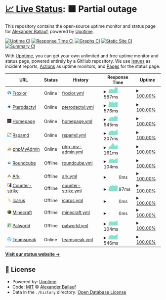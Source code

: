 # [📈 Live Status](https://Ballaual.github.io/status): <!--live status--> **🟧 Partial outage**

This repository contains the open-source uptime monitor and status page for [Alexander Ballauf](ballaual.de), powered by [Upptime](https://github.com/upptime/upptime).

[![Uptime CI](https://github.com/Ballaual/status/workflows/Uptime%20CI/badge.svg)](https://github.com/Ballaual/status/actions?query=workflow%3A%22Uptime+CI%22)
[![Response Time CI](https://github.com/Ballaual/status/workflows/Response%20Time%20CI/badge.svg)](https://github.com/Ballaual/status/actions?query=workflow%3A%22Response+Time+CI%22)
[![Graphs CI](https://github.com/Ballaual/status/workflows/Graphs%20CI/badge.svg)](https://github.com/Ballaual/status/actions?query=workflow%3A%22Graphs+CI%22)
[![Static Site CI](https://github.com/Ballaual/status/workflows/Static%20Site%20CI/badge.svg)](https://github.com/Ballaual/status/actions?query=workflow%3A%22Static+Site+CI%22)
[![Summary CI](https://github.com/Ballaual/status/workflows/Summary%20CI/badge.svg)](https://github.com/Ballaual/status/actions?query=workflow%3A%22Summary+CI%22)

With [Upptime](https://upptime.js.org), you can get your own unlimited and free uptime monitor and status page, powered entirely by a GitHub repository. We use [Issues](https://github.com/Ballaual/status/issues) as incident reports, [Actions](https://github.com/Ballaual/status/actions) as uptime monitors, and [Pages](https://Ballaual.github.io/status) for the status page.

<!--start: status pages-->
<!-- This summary is generated by Upptime (https://github.com/upptime/upptime) -->
<!-- Do not edit this manually, your changes will be overwritten -->
<!-- prettier-ignore -->
| URL | Status | History | Response Time | Uptime |
| --- | ------ | ------- | ------------- | ------ |
| <img alt="" src="https://raw.githubusercontent.com/Ballaual/status/master/assets/froxlor.png" height="13"> [Froxlor](https://froxlor.ballaual.de/) | Online | [froxlor.yml](https://github.com/Ballaual/status/commits/HEAD/history/froxlor.yml) | <details><summary><img alt="Response time graph" src="./graphs/froxlor/response-time-week.png" height="20"> 587ms</summary><br><a href="https://status.ballaual.de/history/froxlor"><img alt="Response time 666" src="https://img.shields.io/endpoint?url=https%3A%2F%2Fraw.githubusercontent.com%2FBallaual%2Fstatus%2FHEAD%2Fapi%2Ffroxlor%2Fresponse-time.json"></a><br><a href="https://status.ballaual.de/history/froxlor"><img alt="24-hour response time 736" src="https://img.shields.io/endpoint?url=https%3A%2F%2Fraw.githubusercontent.com%2FBallaual%2Fstatus%2FHEAD%2Fapi%2Ffroxlor%2Fresponse-time-day.json"></a><br><a href="https://status.ballaual.de/history/froxlor"><img alt="7-day response time 587" src="https://img.shields.io/endpoint?url=https%3A%2F%2Fraw.githubusercontent.com%2FBallaual%2Fstatus%2FHEAD%2Fapi%2Ffroxlor%2Fresponse-time-week.json"></a><br><a href="https://status.ballaual.de/history/froxlor"><img alt="30-day response time 616" src="https://img.shields.io/endpoint?url=https%3A%2F%2Fraw.githubusercontent.com%2FBallaual%2Fstatus%2FHEAD%2Fapi%2Ffroxlor%2Fresponse-time-month.json"></a><br><a href="https://status.ballaual.de/history/froxlor"><img alt="1-year response time 666" src="https://img.shields.io/endpoint?url=https%3A%2F%2Fraw.githubusercontent.com%2FBallaual%2Fstatus%2FHEAD%2Fapi%2Ffroxlor%2Fresponse-time-year.json"></a></details> | <details><summary><a href="https://status.ballaual.de/history/froxlor">100.00%</a></summary><a href="https://status.ballaual.de/history/froxlor"><img alt="All-time uptime 100.00%" src="https://img.shields.io/endpoint?url=https%3A%2F%2Fraw.githubusercontent.com%2FBallaual%2Fstatus%2FHEAD%2Fapi%2Ffroxlor%2Fuptime.json"></a><br><a href="https://status.ballaual.de/history/froxlor"><img alt="24-hour uptime 100.00%" src="https://img.shields.io/endpoint?url=https%3A%2F%2Fraw.githubusercontent.com%2FBallaual%2Fstatus%2FHEAD%2Fapi%2Ffroxlor%2Fuptime-day.json"></a><br><a href="https://status.ballaual.de/history/froxlor"><img alt="7-day uptime 100.00%" src="https://img.shields.io/endpoint?url=https%3A%2F%2Fraw.githubusercontent.com%2FBallaual%2Fstatus%2FHEAD%2Fapi%2Ffroxlor%2Fuptime-week.json"></a><br><a href="https://status.ballaual.de/history/froxlor"><img alt="30-day uptime 100.00%" src="https://img.shields.io/endpoint?url=https%3A%2F%2Fraw.githubusercontent.com%2FBallaual%2Fstatus%2FHEAD%2Fapi%2Ffroxlor%2Fuptime-month.json"></a><br><a href="https://status.ballaual.de/history/froxlor"><img alt="1-year uptime 100.00%" src="https://img.shields.io/endpoint?url=https%3A%2F%2Fraw.githubusercontent.com%2FBallaual%2Fstatus%2FHEAD%2Fapi%2Ffroxlor%2Fuptime-year.json"></a></details>
| <img alt="" src="https://raw.githubusercontent.com/Ballaual/status/master/assets/pterodactyl.png" height="13"> [Pterodactyl](https://gs.ballaual.de/) | Online | [pterodactyl.yml](https://github.com/Ballaual/status/commits/HEAD/history/pterodactyl.yml) | <details><summary><img alt="Response time graph" src="./graphs/pterodactyl/response-time-week.png" height="20"> 576ms</summary><br><a href="https://status.ballaual.de/history/pterodactyl"><img alt="Response time 687" src="https://img.shields.io/endpoint?url=https%3A%2F%2Fraw.githubusercontent.com%2FBallaual%2Fstatus%2FHEAD%2Fapi%2Fpterodactyl%2Fresponse-time.json"></a><br><a href="https://status.ballaual.de/history/pterodactyl"><img alt="24-hour response time 629" src="https://img.shields.io/endpoint?url=https%3A%2F%2Fraw.githubusercontent.com%2FBallaual%2Fstatus%2FHEAD%2Fapi%2Fpterodactyl%2Fresponse-time-day.json"></a><br><a href="https://status.ballaual.de/history/pterodactyl"><img alt="7-day response time 576" src="https://img.shields.io/endpoint?url=https%3A%2F%2Fraw.githubusercontent.com%2FBallaual%2Fstatus%2FHEAD%2Fapi%2Fpterodactyl%2Fresponse-time-week.json"></a><br><a href="https://status.ballaual.de/history/pterodactyl"><img alt="30-day response time 662" src="https://img.shields.io/endpoint?url=https%3A%2F%2Fraw.githubusercontent.com%2FBallaual%2Fstatus%2FHEAD%2Fapi%2Fpterodactyl%2Fresponse-time-month.json"></a><br><a href="https://status.ballaual.de/history/pterodactyl"><img alt="1-year response time 687" src="https://img.shields.io/endpoint?url=https%3A%2F%2Fraw.githubusercontent.com%2FBallaual%2Fstatus%2FHEAD%2Fapi%2Fpterodactyl%2Fresponse-time-year.json"></a></details> | <details><summary><a href="https://status.ballaual.de/history/pterodactyl">100.00%</a></summary><a href="https://status.ballaual.de/history/pterodactyl"><img alt="All-time uptime 100.00%" src="https://img.shields.io/endpoint?url=https%3A%2F%2Fraw.githubusercontent.com%2FBallaual%2Fstatus%2FHEAD%2Fapi%2Fpterodactyl%2Fuptime.json"></a><br><a href="https://status.ballaual.de/history/pterodactyl"><img alt="24-hour uptime 100.00%" src="https://img.shields.io/endpoint?url=https%3A%2F%2Fraw.githubusercontent.com%2FBallaual%2Fstatus%2FHEAD%2Fapi%2Fpterodactyl%2Fuptime-day.json"></a><br><a href="https://status.ballaual.de/history/pterodactyl"><img alt="7-day uptime 100.00%" src="https://img.shields.io/endpoint?url=https%3A%2F%2Fraw.githubusercontent.com%2FBallaual%2Fstatus%2FHEAD%2Fapi%2Fpterodactyl%2Fuptime-week.json"></a><br><a href="https://status.ballaual.de/history/pterodactyl"><img alt="30-day uptime 100.00%" src="https://img.shields.io/endpoint?url=https%3A%2F%2Fraw.githubusercontent.com%2FBallaual%2Fstatus%2FHEAD%2Fapi%2Fpterodactyl%2Fuptime-month.json"></a><br><a href="https://status.ballaual.de/history/pterodactyl"><img alt="1-year uptime 100.00%" src="https://img.shields.io/endpoint?url=https%3A%2F%2Fraw.githubusercontent.com%2FBallaual%2Fstatus%2FHEAD%2Fapi%2Fpterodactyl%2Fuptime-year.json"></a></details>
| <img alt="" src="https://raw.githubusercontent.com/Ballaual/status/master/assets/homepage.png" height="13"> [Homepage](https://ballaual.de/) | Online | [homepage.yml](https://github.com/Ballaual/status/commits/HEAD/history/homepage.yml) | <details><summary><img alt="Response time graph" src="./graphs/homepage/response-time-week.png" height="20"> 545ms</summary><br><a href="https://status.ballaual.de/history/homepage"><img alt="Response time 835" src="https://img.shields.io/endpoint?url=https%3A%2F%2Fraw.githubusercontent.com%2FBallaual%2Fstatus%2FHEAD%2Fapi%2Fhomepage%2Fresponse-time.json"></a><br><a href="https://status.ballaual.de/history/homepage"><img alt="24-hour response time 728" src="https://img.shields.io/endpoint?url=https%3A%2F%2Fraw.githubusercontent.com%2FBallaual%2Fstatus%2FHEAD%2Fapi%2Fhomepage%2Fresponse-time-day.json"></a><br><a href="https://status.ballaual.de/history/homepage"><img alt="7-day response time 545" src="https://img.shields.io/endpoint?url=https%3A%2F%2Fraw.githubusercontent.com%2FBallaual%2Fstatus%2FHEAD%2Fapi%2Fhomepage%2Fresponse-time-week.json"></a><br><a href="https://status.ballaual.de/history/homepage"><img alt="30-day response time 609" src="https://img.shields.io/endpoint?url=https%3A%2F%2Fraw.githubusercontent.com%2FBallaual%2Fstatus%2FHEAD%2Fapi%2Fhomepage%2Fresponse-time-month.json"></a><br><a href="https://status.ballaual.de/history/homepage"><img alt="1-year response time 835" src="https://img.shields.io/endpoint?url=https%3A%2F%2Fraw.githubusercontent.com%2FBallaual%2Fstatus%2FHEAD%2Fapi%2Fhomepage%2Fresponse-time-year.json"></a></details> | <details><summary><a href="https://status.ballaual.de/history/homepage">100.00%</a></summary><a href="https://status.ballaual.de/history/homepage"><img alt="All-time uptime 99.20%" src="https://img.shields.io/endpoint?url=https%3A%2F%2Fraw.githubusercontent.com%2FBallaual%2Fstatus%2FHEAD%2Fapi%2Fhomepage%2Fuptime.json"></a><br><a href="https://status.ballaual.de/history/homepage"><img alt="24-hour uptime 100.00%" src="https://img.shields.io/endpoint?url=https%3A%2F%2Fraw.githubusercontent.com%2FBallaual%2Fstatus%2FHEAD%2Fapi%2Fhomepage%2Fuptime-day.json"></a><br><a href="https://status.ballaual.de/history/homepage"><img alt="7-day uptime 100.00%" src="https://img.shields.io/endpoint?url=https%3A%2F%2Fraw.githubusercontent.com%2FBallaual%2Fstatus%2FHEAD%2Fapi%2Fhomepage%2Fuptime-week.json"></a><br><a href="https://status.ballaual.de/history/homepage"><img alt="30-day uptime 100.00%" src="https://img.shields.io/endpoint?url=https%3A%2F%2Fraw.githubusercontent.com%2FBallaual%2Fstatus%2FHEAD%2Fapi%2Fhomepage%2Fuptime-month.json"></a><br><a href="https://status.ballaual.de/history/homepage"><img alt="1-year uptime 99.20%" src="https://img.shields.io/endpoint?url=https%3A%2F%2Fraw.githubusercontent.com%2FBallaual%2Fstatus%2FHEAD%2Fapi%2Fhomepage%2Fuptime-year.json"></a></details>
| <img alt="" src="https://raw.githubusercontent.com/Ballaual/status/master/assets/rspamd.png" height="13"> [Rspamd](https://ballaual.de/rspamd/) | Online | [rspamd.yml](https://github.com/Ballaual/status/commits/HEAD/history/rspamd.yml) | <details><summary><img alt="Response time graph" src="./graphs/rspamd/response-time-week.png" height="20"> 207ms</summary><br><a href="https://status.ballaual.de/history/rspamd"><img alt="Response time 206" src="https://img.shields.io/endpoint?url=https%3A%2F%2Fraw.githubusercontent.com%2FBallaual%2Fstatus%2FHEAD%2Fapi%2Frspamd%2Fresponse-time.json"></a><br><a href="https://status.ballaual.de/history/rspamd"><img alt="24-hour response time 284" src="https://img.shields.io/endpoint?url=https%3A%2F%2Fraw.githubusercontent.com%2FBallaual%2Fstatus%2FHEAD%2Fapi%2Frspamd%2Fresponse-time-day.json"></a><br><a href="https://status.ballaual.de/history/rspamd"><img alt="7-day response time 207" src="https://img.shields.io/endpoint?url=https%3A%2F%2Fraw.githubusercontent.com%2FBallaual%2Fstatus%2FHEAD%2Fapi%2Frspamd%2Fresponse-time-week.json"></a><br><a href="https://status.ballaual.de/history/rspamd"><img alt="30-day response time 227" src="https://img.shields.io/endpoint?url=https%3A%2F%2Fraw.githubusercontent.com%2FBallaual%2Fstatus%2FHEAD%2Fapi%2Frspamd%2Fresponse-time-month.json"></a><br><a href="https://status.ballaual.de/history/rspamd"><img alt="1-year response time 206" src="https://img.shields.io/endpoint?url=https%3A%2F%2Fraw.githubusercontent.com%2FBallaual%2Fstatus%2FHEAD%2Fapi%2Frspamd%2Fresponse-time-year.json"></a></details> | <details><summary><a href="https://status.ballaual.de/history/rspamd">100.00%</a></summary><a href="https://status.ballaual.de/history/rspamd"><img alt="All-time uptime 100.00%" src="https://img.shields.io/endpoint?url=https%3A%2F%2Fraw.githubusercontent.com%2FBallaual%2Fstatus%2FHEAD%2Fapi%2Frspamd%2Fuptime.json"></a><br><a href="https://status.ballaual.de/history/rspamd"><img alt="24-hour uptime 100.00%" src="https://img.shields.io/endpoint?url=https%3A%2F%2Fraw.githubusercontent.com%2FBallaual%2Fstatus%2FHEAD%2Fapi%2Frspamd%2Fuptime-day.json"></a><br><a href="https://status.ballaual.de/history/rspamd"><img alt="7-day uptime 100.00%" src="https://img.shields.io/endpoint?url=https%3A%2F%2Fraw.githubusercontent.com%2FBallaual%2Fstatus%2FHEAD%2Fapi%2Frspamd%2Fuptime-week.json"></a><br><a href="https://status.ballaual.de/history/rspamd"><img alt="30-day uptime 100.00%" src="https://img.shields.io/endpoint?url=https%3A%2F%2Fraw.githubusercontent.com%2FBallaual%2Fstatus%2FHEAD%2Fapi%2Frspamd%2Fuptime-month.json"></a><br><a href="https://status.ballaual.de/history/rspamd"><img alt="1-year uptime 100.00%" src="https://img.shields.io/endpoint?url=https%3A%2F%2Fraw.githubusercontent.com%2FBallaual%2Fstatus%2FHEAD%2Fapi%2Frspamd%2Fuptime-year.json"></a></details>
| <img alt="" src="https://raw.githubusercontent.com/Ballaual/status/master/assets/phpmyadmin.png" height="13"> [phpMyAdmin](https://ballaual.de/phpmyadmin/) | Online | [php-my-admin.yml](https://github.com/Ballaual/status/commits/HEAD/history/php-my-admin.yml) | <details><summary><img alt="Response time graph" src="./graphs/php-my-admin/response-time-week.png" height="20"> 161ms</summary><br><a href="https://status.ballaual.de/history/php-my-admin"><img alt="Response time 180" src="https://img.shields.io/endpoint?url=https%3A%2F%2Fraw.githubusercontent.com%2FBallaual%2Fstatus%2FHEAD%2Fapi%2Fphp-my-admin%2Fresponse-time.json"></a><br><a href="https://status.ballaual.de/history/php-my-admin"><img alt="24-hour response time 180" src="https://img.shields.io/endpoint?url=https%3A%2F%2Fraw.githubusercontent.com%2FBallaual%2Fstatus%2FHEAD%2Fapi%2Fphp-my-admin%2Fresponse-time-day.json"></a><br><a href="https://status.ballaual.de/history/php-my-admin"><img alt="7-day response time 161" src="https://img.shields.io/endpoint?url=https%3A%2F%2Fraw.githubusercontent.com%2FBallaual%2Fstatus%2FHEAD%2Fapi%2Fphp-my-admin%2Fresponse-time-week.json"></a><br><a href="https://status.ballaual.de/history/php-my-admin"><img alt="30-day response time 151" src="https://img.shields.io/endpoint?url=https%3A%2F%2Fraw.githubusercontent.com%2FBallaual%2Fstatus%2FHEAD%2Fapi%2Fphp-my-admin%2Fresponse-time-month.json"></a><br><a href="https://status.ballaual.de/history/php-my-admin"><img alt="1-year response time 180" src="https://img.shields.io/endpoint?url=https%3A%2F%2Fraw.githubusercontent.com%2FBallaual%2Fstatus%2FHEAD%2Fapi%2Fphp-my-admin%2Fresponse-time-year.json"></a></details> | <details><summary><a href="https://status.ballaual.de/history/php-my-admin">100.00%</a></summary><a href="https://status.ballaual.de/history/php-my-admin"><img alt="All-time uptime 92.59%" src="https://img.shields.io/endpoint?url=https%3A%2F%2Fraw.githubusercontent.com%2FBallaual%2Fstatus%2FHEAD%2Fapi%2Fphp-my-admin%2Fuptime.json"></a><br><a href="https://status.ballaual.de/history/php-my-admin"><img alt="24-hour uptime 100.00%" src="https://img.shields.io/endpoint?url=https%3A%2F%2Fraw.githubusercontent.com%2FBallaual%2Fstatus%2FHEAD%2Fapi%2Fphp-my-admin%2Fuptime-day.json"></a><br><a href="https://status.ballaual.de/history/php-my-admin"><img alt="7-day uptime 100.00%" src="https://img.shields.io/endpoint?url=https%3A%2F%2Fraw.githubusercontent.com%2FBallaual%2Fstatus%2FHEAD%2Fapi%2Fphp-my-admin%2Fuptime-week.json"></a><br><a href="https://status.ballaual.de/history/php-my-admin"><img alt="30-day uptime 100.00%" src="https://img.shields.io/endpoint?url=https%3A%2F%2Fraw.githubusercontent.com%2FBallaual%2Fstatus%2FHEAD%2Fapi%2Fphp-my-admin%2Fuptime-month.json"></a><br><a href="https://status.ballaual.de/history/php-my-admin"><img alt="1-year uptime 92.59%" src="https://img.shields.io/endpoint?url=https%3A%2F%2Fraw.githubusercontent.com%2FBallaual%2Fstatus%2FHEAD%2Fapi%2Fphp-my-admin%2Fuptime-year.json"></a></details>
| <img alt="" src="https://raw.githubusercontent.com/Ballaual/status/master/assets/roundcube.png" height="13"> [Roundcube](https://ballaual.de/mail/) | Offline | [roundcube.yml](https://github.com/Ballaual/status/commits/HEAD/history/roundcube.yml) | <details><summary><img alt="Response time graph" src="./graphs/roundcube/response-time-week.png" height="20"> 104ms</summary><br><a href="https://status.ballaual.de/history/roundcube"><img alt="Response time 129" src="https://img.shields.io/endpoint?url=https%3A%2F%2Fraw.githubusercontent.com%2FBallaual%2Fstatus%2FHEAD%2Fapi%2Froundcube%2Fresponse-time.json"></a><br><a href="https://status.ballaual.de/history/roundcube"><img alt="24-hour response time 142" src="https://img.shields.io/endpoint?url=https%3A%2F%2Fraw.githubusercontent.com%2FBallaual%2Fstatus%2FHEAD%2Fapi%2Froundcube%2Fresponse-time-day.json"></a><br><a href="https://status.ballaual.de/history/roundcube"><img alt="7-day response time 104" src="https://img.shields.io/endpoint?url=https%3A%2F%2Fraw.githubusercontent.com%2FBallaual%2Fstatus%2FHEAD%2Fapi%2Froundcube%2Fresponse-time-week.json"></a><br><a href="https://status.ballaual.de/history/roundcube"><img alt="30-day response time 114" src="https://img.shields.io/endpoint?url=https%3A%2F%2Fraw.githubusercontent.com%2FBallaual%2Fstatus%2FHEAD%2Fapi%2Froundcube%2Fresponse-time-month.json"></a><br><a href="https://status.ballaual.de/history/roundcube"><img alt="1-year response time 129" src="https://img.shields.io/endpoint?url=https%3A%2F%2Fraw.githubusercontent.com%2FBallaual%2Fstatus%2FHEAD%2Fapi%2Froundcube%2Fresponse-time-year.json"></a></details> | <details><summary><a href="https://status.ballaual.de/history/roundcube">100.00%</a></summary><a href="https://status.ballaual.de/history/roundcube"><img alt="All-time uptime 92.32%" src="https://img.shields.io/endpoint?url=https%3A%2F%2Fraw.githubusercontent.com%2FBallaual%2Fstatus%2FHEAD%2Fapi%2Froundcube%2Fuptime.json"></a><br><a href="https://status.ballaual.de/history/roundcube"><img alt="24-hour uptime 100.00%" src="https://img.shields.io/endpoint?url=https%3A%2F%2Fraw.githubusercontent.com%2FBallaual%2Fstatus%2FHEAD%2Fapi%2Froundcube%2Fuptime-day.json"></a><br><a href="https://status.ballaual.de/history/roundcube"><img alt="7-day uptime 100.00%" src="https://img.shields.io/endpoint?url=https%3A%2F%2Fraw.githubusercontent.com%2FBallaual%2Fstatus%2FHEAD%2Fapi%2Froundcube%2Fuptime-week.json"></a><br><a href="https://status.ballaual.de/history/roundcube"><img alt="30-day uptime 100.00%" src="https://img.shields.io/endpoint?url=https%3A%2F%2Fraw.githubusercontent.com%2FBallaual%2Fstatus%2FHEAD%2Fapi%2Froundcube%2Fuptime-month.json"></a><br><a href="https://status.ballaual.de/history/roundcube"><img alt="1-year uptime 92.32%" src="https://img.shields.io/endpoint?url=https%3A%2F%2Fraw.githubusercontent.com%2FBallaual%2Fstatus%2FHEAD%2Fapi%2Froundcube%2Fuptime-year.json"></a></details>
| <img alt="" src="https://raw.githubusercontent.com/Ballaual/status/master/assets/ark.png" height="13"> [Ark](88.198.15.44) | Offline | [ark.yml](https://github.com/Ballaual/status/commits/HEAD/history/ark.yml) | <details><summary><img alt="Response time graph" src="./graphs/ark/response-time-week.png" height="20"> 0ms</summary><br><a href="https://status.ballaual.de/history/ark"><img alt="Response time 0" src="https://img.shields.io/endpoint?url=https%3A%2F%2Fraw.githubusercontent.com%2FBallaual%2Fstatus%2FHEAD%2Fapi%2Fark%2Fresponse-time.json"></a><br><a href="https://status.ballaual.de/history/ark"><img alt="24-hour response time 0" src="https://img.shields.io/endpoint?url=https%3A%2F%2Fraw.githubusercontent.com%2FBallaual%2Fstatus%2FHEAD%2Fapi%2Fark%2Fresponse-time-day.json"></a><br><a href="https://status.ballaual.de/history/ark"><img alt="7-day response time 0" src="https://img.shields.io/endpoint?url=https%3A%2F%2Fraw.githubusercontent.com%2FBallaual%2Fstatus%2FHEAD%2Fapi%2Fark%2Fresponse-time-week.json"></a><br><a href="https://status.ballaual.de/history/ark"><img alt="30-day response time 0" src="https://img.shields.io/endpoint?url=https%3A%2F%2Fraw.githubusercontent.com%2FBallaual%2Fstatus%2FHEAD%2Fapi%2Fark%2Fresponse-time-month.json"></a><br><a href="https://status.ballaual.de/history/ark"><img alt="1-year response time 0" src="https://img.shields.io/endpoint?url=https%3A%2F%2Fraw.githubusercontent.com%2FBallaual%2Fstatus%2FHEAD%2Fapi%2Fark%2Fresponse-time-year.json"></a></details> | <details><summary><a href="https://status.ballaual.de/history/ark">100.00%</a></summary><a href="https://status.ballaual.de/history/ark"><img alt="All-time uptime 100.00%" src="https://img.shields.io/endpoint?url=https%3A%2F%2Fraw.githubusercontent.com%2FBallaual%2Fstatus%2FHEAD%2Fapi%2Fark%2Fuptime.json"></a><br><a href="https://status.ballaual.de/history/ark"><img alt="24-hour uptime 100.00%" src="https://img.shields.io/endpoint?url=https%3A%2F%2Fraw.githubusercontent.com%2FBallaual%2Fstatus%2FHEAD%2Fapi%2Fark%2Fuptime-day.json"></a><br><a href="https://status.ballaual.de/history/ark"><img alt="7-day uptime 100.00%" src="https://img.shields.io/endpoint?url=https%3A%2F%2Fraw.githubusercontent.com%2FBallaual%2Fstatus%2FHEAD%2Fapi%2Fark%2Fuptime-week.json"></a><br><a href="https://status.ballaual.de/history/ark"><img alt="30-day uptime 100.00%" src="https://img.shields.io/endpoint?url=https%3A%2F%2Fraw.githubusercontent.com%2FBallaual%2Fstatus%2FHEAD%2Fapi%2Fark%2Fuptime-month.json"></a><br><a href="https://status.ballaual.de/history/ark"><img alt="1-year uptime 100.00%" src="https://img.shields.io/endpoint?url=https%3A%2F%2Fraw.githubusercontent.com%2FBallaual%2Fstatus%2FHEAD%2Fapi%2Fark%2Fuptime-year.json"></a></details>
| <img alt="" src="https://raw.githubusercontent.com/Ballaual/status/master/assets/counter-strike.png" height="13"> [Counter-strike](88.198.15.44) | Offline | [counter-strike.yml](https://github.com/Ballaual/status/commits/HEAD/history/counter-strike.yml) | <details><summary><img alt="Response time graph" src="./graphs/counter-strike/response-time-week.png" height="20"> 97ms</summary><br><a href="https://status.ballaual.de/history/counter-strike"><img alt="Response time 115" src="https://img.shields.io/endpoint?url=https%3A%2F%2Fraw.githubusercontent.com%2FBallaual%2Fstatus%2FHEAD%2Fapi%2Fcounter-strike%2Fresponse-time.json"></a><br><a href="https://status.ballaual.de/history/counter-strike"><img alt="24-hour response time 0" src="https://img.shields.io/endpoint?url=https%3A%2F%2Fraw.githubusercontent.com%2FBallaual%2Fstatus%2FHEAD%2Fapi%2Fcounter-strike%2Fresponse-time-day.json"></a><br><a href="https://status.ballaual.de/history/counter-strike"><img alt="7-day response time 97" src="https://img.shields.io/endpoint?url=https%3A%2F%2Fraw.githubusercontent.com%2FBallaual%2Fstatus%2FHEAD%2Fapi%2Fcounter-strike%2Fresponse-time-week.json"></a><br><a href="https://status.ballaual.de/history/counter-strike"><img alt="30-day response time 112" src="https://img.shields.io/endpoint?url=https%3A%2F%2Fraw.githubusercontent.com%2FBallaual%2Fstatus%2FHEAD%2Fapi%2Fcounter-strike%2Fresponse-time-month.json"></a><br><a href="https://status.ballaual.de/history/counter-strike"><img alt="1-year response time 115" src="https://img.shields.io/endpoint?url=https%3A%2F%2Fraw.githubusercontent.com%2FBallaual%2Fstatus%2FHEAD%2Fapi%2Fcounter-strike%2Fresponse-time-year.json"></a></details> | <details><summary><a href="https://status.ballaual.de/history/counter-strike">100.00%</a></summary><a href="https://status.ballaual.de/history/counter-strike"><img alt="All-time uptime 100.00%" src="https://img.shields.io/endpoint?url=https%3A%2F%2Fraw.githubusercontent.com%2FBallaual%2Fstatus%2FHEAD%2Fapi%2Fcounter-strike%2Fuptime.json"></a><br><a href="https://status.ballaual.de/history/counter-strike"><img alt="24-hour uptime 100.00%" src="https://img.shields.io/endpoint?url=https%3A%2F%2Fraw.githubusercontent.com%2FBallaual%2Fstatus%2FHEAD%2Fapi%2Fcounter-strike%2Fuptime-day.json"></a><br><a href="https://status.ballaual.de/history/counter-strike"><img alt="7-day uptime 100.00%" src="https://img.shields.io/endpoint?url=https%3A%2F%2Fraw.githubusercontent.com%2FBallaual%2Fstatus%2FHEAD%2Fapi%2Fcounter-strike%2Fuptime-week.json"></a><br><a href="https://status.ballaual.de/history/counter-strike"><img alt="30-day uptime 100.00%" src="https://img.shields.io/endpoint?url=https%3A%2F%2Fraw.githubusercontent.com%2FBallaual%2Fstatus%2FHEAD%2Fapi%2Fcounter-strike%2Fuptime-month.json"></a><br><a href="https://status.ballaual.de/history/counter-strike"><img alt="1-year uptime 100.00%" src="https://img.shields.io/endpoint?url=https%3A%2F%2Fraw.githubusercontent.com%2FBallaual%2Fstatus%2FHEAD%2Fapi%2Fcounter-strike%2Fuptime-year.json"></a></details>
| <img alt="" src="https://raw.githubusercontent.com/Ballaual/status/master/assets/icarus.png" height="13"> [Icarus](88.198.15.44) | Offline | [icarus.yml](https://github.com/Ballaual/status/commits/HEAD/history/icarus.yml) | <details><summary><img alt="Response time graph" src="./graphs/icarus/response-time-week.png" height="20"> 0ms</summary><br><a href="https://status.ballaual.de/history/icarus"><img alt="Response time 0" src="https://img.shields.io/endpoint?url=https%3A%2F%2Fraw.githubusercontent.com%2FBallaual%2Fstatus%2FHEAD%2Fapi%2Ficarus%2Fresponse-time.json"></a><br><a href="https://status.ballaual.de/history/icarus"><img alt="24-hour response time 0" src="https://img.shields.io/endpoint?url=https%3A%2F%2Fraw.githubusercontent.com%2FBallaual%2Fstatus%2FHEAD%2Fapi%2Ficarus%2Fresponse-time-day.json"></a><br><a href="https://status.ballaual.de/history/icarus"><img alt="7-day response time 0" src="https://img.shields.io/endpoint?url=https%3A%2F%2Fraw.githubusercontent.com%2FBallaual%2Fstatus%2FHEAD%2Fapi%2Ficarus%2Fresponse-time-week.json"></a><br><a href="https://status.ballaual.de/history/icarus"><img alt="30-day response time 0" src="https://img.shields.io/endpoint?url=https%3A%2F%2Fraw.githubusercontent.com%2FBallaual%2Fstatus%2FHEAD%2Fapi%2Ficarus%2Fresponse-time-month.json"></a><br><a href="https://status.ballaual.de/history/icarus"><img alt="1-year response time 0" src="https://img.shields.io/endpoint?url=https%3A%2F%2Fraw.githubusercontent.com%2FBallaual%2Fstatus%2FHEAD%2Fapi%2Ficarus%2Fresponse-time-year.json"></a></details> | <details><summary><a href="https://status.ballaual.de/history/icarus">100.00%</a></summary><a href="https://status.ballaual.de/history/icarus"><img alt="All-time uptime 100.00%" src="https://img.shields.io/endpoint?url=https%3A%2F%2Fraw.githubusercontent.com%2FBallaual%2Fstatus%2FHEAD%2Fapi%2Ficarus%2Fuptime.json"></a><br><a href="https://status.ballaual.de/history/icarus"><img alt="24-hour uptime 100.00%" src="https://img.shields.io/endpoint?url=https%3A%2F%2Fraw.githubusercontent.com%2FBallaual%2Fstatus%2FHEAD%2Fapi%2Ficarus%2Fuptime-day.json"></a><br><a href="https://status.ballaual.de/history/icarus"><img alt="7-day uptime 100.00%" src="https://img.shields.io/endpoint?url=https%3A%2F%2Fraw.githubusercontent.com%2FBallaual%2Fstatus%2FHEAD%2Fapi%2Ficarus%2Fuptime-week.json"></a><br><a href="https://status.ballaual.de/history/icarus"><img alt="30-day uptime 100.00%" src="https://img.shields.io/endpoint?url=https%3A%2F%2Fraw.githubusercontent.com%2FBallaual%2Fstatus%2FHEAD%2Fapi%2Ficarus%2Fuptime-month.json"></a><br><a href="https://status.ballaual.de/history/icarus"><img alt="1-year uptime 100.00%" src="https://img.shields.io/endpoint?url=https%3A%2F%2Fraw.githubusercontent.com%2FBallaual%2Fstatus%2FHEAD%2Fapi%2Ficarus%2Fuptime-year.json"></a></details>
| <img alt="" src="https://raw.githubusercontent.com/Ballaual/status/master/assets/minecraft.png" height="13"> [Minecraft](88.198.15.44) | Offline | [minecraft.yml](https://github.com/Ballaual/status/commits/HEAD/history/minecraft.yml) | <details><summary><img alt="Response time graph" src="./graphs/minecraft/response-time-week.png" height="20"> 0ms</summary><br><a href="https://status.ballaual.de/history/minecraft"><img alt="Response time 0" src="https://img.shields.io/endpoint?url=https%3A%2F%2Fraw.githubusercontent.com%2FBallaual%2Fstatus%2FHEAD%2Fapi%2Fminecraft%2Fresponse-time.json"></a><br><a href="https://status.ballaual.de/history/minecraft"><img alt="24-hour response time 0" src="https://img.shields.io/endpoint?url=https%3A%2F%2Fraw.githubusercontent.com%2FBallaual%2Fstatus%2FHEAD%2Fapi%2Fminecraft%2Fresponse-time-day.json"></a><br><a href="https://status.ballaual.de/history/minecraft"><img alt="7-day response time 0" src="https://img.shields.io/endpoint?url=https%3A%2F%2Fraw.githubusercontent.com%2FBallaual%2Fstatus%2FHEAD%2Fapi%2Fminecraft%2Fresponse-time-week.json"></a><br><a href="https://status.ballaual.de/history/minecraft"><img alt="30-day response time 0" src="https://img.shields.io/endpoint?url=https%3A%2F%2Fraw.githubusercontent.com%2FBallaual%2Fstatus%2FHEAD%2Fapi%2Fminecraft%2Fresponse-time-month.json"></a><br><a href="https://status.ballaual.de/history/minecraft"><img alt="1-year response time 0" src="https://img.shields.io/endpoint?url=https%3A%2F%2Fraw.githubusercontent.com%2FBallaual%2Fstatus%2FHEAD%2Fapi%2Fminecraft%2Fresponse-time-year.json"></a></details> | <details><summary><a href="https://status.ballaual.de/history/minecraft">100.00%</a></summary><a href="https://status.ballaual.de/history/minecraft"><img alt="All-time uptime 100.00%" src="https://img.shields.io/endpoint?url=https%3A%2F%2Fraw.githubusercontent.com%2FBallaual%2Fstatus%2FHEAD%2Fapi%2Fminecraft%2Fuptime.json"></a><br><a href="https://status.ballaual.de/history/minecraft"><img alt="24-hour uptime 100.00%" src="https://img.shields.io/endpoint?url=https%3A%2F%2Fraw.githubusercontent.com%2FBallaual%2Fstatus%2FHEAD%2Fapi%2Fminecraft%2Fuptime-day.json"></a><br><a href="https://status.ballaual.de/history/minecraft"><img alt="7-day uptime 100.00%" src="https://img.shields.io/endpoint?url=https%3A%2F%2Fraw.githubusercontent.com%2FBallaual%2Fstatus%2FHEAD%2Fapi%2Fminecraft%2Fuptime-week.json"></a><br><a href="https://status.ballaual.de/history/minecraft"><img alt="30-day uptime 100.00%" src="https://img.shields.io/endpoint?url=https%3A%2F%2Fraw.githubusercontent.com%2FBallaual%2Fstatus%2FHEAD%2Fapi%2Fminecraft%2Fuptime-month.json"></a><br><a href="https://status.ballaual.de/history/minecraft"><img alt="1-year uptime 100.00%" src="https://img.shields.io/endpoint?url=https%3A%2F%2Fraw.githubusercontent.com%2FBallaual%2Fstatus%2FHEAD%2Fapi%2Fminecraft%2Fuptime-year.json"></a></details>
| <img alt="" src="https://raw.githubusercontent.com/Ballaual/status/master/assets/palworld.png" height="13"> [Palworld](88.198.15.44) | Offline | [palworld.yml](https://github.com/Ballaual/status/commits/HEAD/history/palworld.yml) | <details><summary><img alt="Response time graph" src="./graphs/palworld/response-time-week.png" height="20"> 104ms</summary><br><a href="https://status.ballaual.de/history/palworld"><img alt="Response time 118" src="https://img.shields.io/endpoint?url=https%3A%2F%2Fraw.githubusercontent.com%2FBallaual%2Fstatus%2FHEAD%2Fapi%2Fpalworld%2Fresponse-time.json"></a><br><a href="https://status.ballaual.de/history/palworld"><img alt="24-hour response time 141" src="https://img.shields.io/endpoint?url=https%3A%2F%2Fraw.githubusercontent.com%2FBallaual%2Fstatus%2FHEAD%2Fapi%2Fpalworld%2Fresponse-time-day.json"></a><br><a href="https://status.ballaual.de/history/palworld"><img alt="7-day response time 104" src="https://img.shields.io/endpoint?url=https%3A%2F%2Fraw.githubusercontent.com%2FBallaual%2Fstatus%2FHEAD%2Fapi%2Fpalworld%2Fresponse-time-week.json"></a><br><a href="https://status.ballaual.de/history/palworld"><img alt="30-day response time 114" src="https://img.shields.io/endpoint?url=https%3A%2F%2Fraw.githubusercontent.com%2FBallaual%2Fstatus%2FHEAD%2Fapi%2Fpalworld%2Fresponse-time-month.json"></a><br><a href="https://status.ballaual.de/history/palworld"><img alt="1-year response time 118" src="https://img.shields.io/endpoint?url=https%3A%2F%2Fraw.githubusercontent.com%2FBallaual%2Fstatus%2FHEAD%2Fapi%2Fpalworld%2Fresponse-time-year.json"></a></details> | <details><summary><a href="https://status.ballaual.de/history/palworld">100.00%</a></summary><a href="https://status.ballaual.de/history/palworld"><img alt="All-time uptime 99.67%" src="https://img.shields.io/endpoint?url=https%3A%2F%2Fraw.githubusercontent.com%2FBallaual%2Fstatus%2FHEAD%2Fapi%2Fpalworld%2Fuptime.json"></a><br><a href="https://status.ballaual.de/history/palworld"><img alt="24-hour uptime 99.98%" src="https://img.shields.io/endpoint?url=https%3A%2F%2Fraw.githubusercontent.com%2FBallaual%2Fstatus%2FHEAD%2Fapi%2Fpalworld%2Fuptime-day.json"></a><br><a href="https://status.ballaual.de/history/palworld"><img alt="7-day uptime 100.00%" src="https://img.shields.io/endpoint?url=https%3A%2F%2Fraw.githubusercontent.com%2FBallaual%2Fstatus%2FHEAD%2Fapi%2Fpalworld%2Fuptime-week.json"></a><br><a href="https://status.ballaual.de/history/palworld"><img alt="30-day uptime 100.00%" src="https://img.shields.io/endpoint?url=https%3A%2F%2Fraw.githubusercontent.com%2FBallaual%2Fstatus%2FHEAD%2Fapi%2Fpalworld%2Fuptime-month.json"></a><br><a href="https://status.ballaual.de/history/palworld"><img alt="1-year uptime 99.67%" src="https://img.shields.io/endpoint?url=https%3A%2F%2Fraw.githubusercontent.com%2FBallaual%2Fstatus%2FHEAD%2Fapi%2Fpalworld%2Fuptime-year.json"></a></details>
| <img alt="" src="https://raw.githubusercontent.com/Ballaual/status/master/assets/teamspeak.png" height="13"> [Teamspeak](88.198.15.44) | Online | [teamspeak.yml](https://github.com/Ballaual/status/commits/HEAD/history/teamspeak.yml) | <details><summary><img alt="Response time graph" src="./graphs/teamspeak/response-time-week.png" height="20"> 546ms</summary><br><a href="https://status.ballaual.de/history/teamspeak"><img alt="Response time 273" src="https://img.shields.io/endpoint?url=https%3A%2F%2Fraw.githubusercontent.com%2FBallaual%2Fstatus%2FHEAD%2Fapi%2Fteamspeak%2Fresponse-time.json"></a><br><a href="https://status.ballaual.de/history/teamspeak"><img alt="24-hour response time 738" src="https://img.shields.io/endpoint?url=https%3A%2F%2Fraw.githubusercontent.com%2FBallaual%2Fstatus%2FHEAD%2Fapi%2Fteamspeak%2Fresponse-time-day.json"></a><br><a href="https://status.ballaual.de/history/teamspeak"><img alt="7-day response time 546" src="https://img.shields.io/endpoint?url=https%3A%2F%2Fraw.githubusercontent.com%2FBallaual%2Fstatus%2FHEAD%2Fapi%2Fteamspeak%2Fresponse-time-week.json"></a><br><a href="https://status.ballaual.de/history/teamspeak"><img alt="30-day response time 592" src="https://img.shields.io/endpoint?url=https%3A%2F%2Fraw.githubusercontent.com%2FBallaual%2Fstatus%2FHEAD%2Fapi%2Fteamspeak%2Fresponse-time-month.json"></a><br><a href="https://status.ballaual.de/history/teamspeak"><img alt="1-year response time 273" src="https://img.shields.io/endpoint?url=https%3A%2F%2Fraw.githubusercontent.com%2FBallaual%2Fstatus%2FHEAD%2Fapi%2Fteamspeak%2Fresponse-time-year.json"></a></details> | <details><summary><a href="https://status.ballaual.de/history/teamspeak">100.00%</a></summary><a href="https://status.ballaual.de/history/teamspeak"><img alt="All-time uptime 93.16%" src="https://img.shields.io/endpoint?url=https%3A%2F%2Fraw.githubusercontent.com%2FBallaual%2Fstatus%2FHEAD%2Fapi%2Fteamspeak%2Fuptime.json"></a><br><a href="https://status.ballaual.de/history/teamspeak"><img alt="24-hour uptime 100.00%" src="https://img.shields.io/endpoint?url=https%3A%2F%2Fraw.githubusercontent.com%2FBallaual%2Fstatus%2FHEAD%2Fapi%2Fteamspeak%2Fuptime-day.json"></a><br><a href="https://status.ballaual.de/history/teamspeak"><img alt="7-day uptime 100.00%" src="https://img.shields.io/endpoint?url=https%3A%2F%2Fraw.githubusercontent.com%2FBallaual%2Fstatus%2FHEAD%2Fapi%2Fteamspeak%2Fuptime-week.json"></a><br><a href="https://status.ballaual.de/history/teamspeak"><img alt="30-day uptime 100.00%" src="https://img.shields.io/endpoint?url=https%3A%2F%2Fraw.githubusercontent.com%2FBallaual%2Fstatus%2FHEAD%2Fapi%2Fteamspeak%2Fuptime-month.json"></a><br><a href="https://status.ballaual.de/history/teamspeak"><img alt="1-year uptime 93.16%" src="https://img.shields.io/endpoint?url=https%3A%2F%2Fraw.githubusercontent.com%2FBallaual%2Fstatus%2FHEAD%2Fapi%2Fteamspeak%2Fuptime-year.json"></a></details>

<!--end: status pages-->

[**Visit our status website →**](https://Ballaual.github.io/status)

## 📄 License

- Powered by: [Upptime](https://github.com/upptime/upptime)
- Code: [MIT](./LICENSE) © [Alexander Ballauf](ballaual.de)
- Data in the `./history` directory: [Open Database License](https://opendatacommons.org/licenses/odbl/1-0/)
